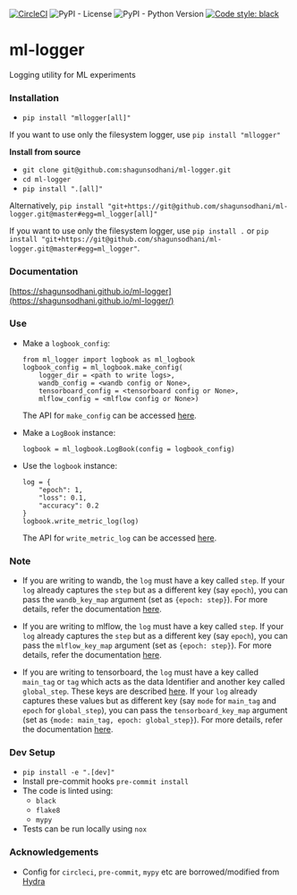 [![CircleCI](https://circleci.com/gh/shagunsodhani/ml-logger.svg?style=svg)](https://circleci.com/gh/shagunsodhani/ml-logger)
![PyPI - License](https://img.shields.io/pypi/l/mllogger)
![PyPI - Python Version](https://img.shields.io/pypi/pyversions/mllogger)
[![Code style: black](https://img.shields.io/badge/code%20style-black-000000.svg)](https://github.com/psf/black)

# ml-logger
Logging utility for ML experiments

### Installation

* `pip install "mllogger[all]"`

If you want to use only the filesystem logger, use `pip install "mllogger"`

**Install from source**

* `git clone git@github.com:shagunsodhani/ml-logger.git`
* `cd ml-logger`
* `pip install ".[all]"`

Alternatively, `pip install "git+https://git@github.com/shagunsodhani/ml-logger.git@master#egg=ml_logger[all]"`

If you want to use only the filesystem logger, use `pip install .` or `pip install "git+https://git@github.com/shagunsodhani/ml-logger.git@master#egg=ml_logger"`.

### Documentation

[https://shagunsodhani.github.io/ml-logger](https://shagunsodhani.github.io/ml-logger/)

### Use

* Make a `logbook_config`:

    ```
    from ml_logger import logbook as ml_logbook
    logbook_config = ml_logbook.make_config(
        logger_dir = <path to write logs>,
        wandb_config = <wandb config or None>,
        tensorboard_config = <tensorboard config or None>,
        mlflow_config = <mlflow config or None>)
    ```

    The API for `make_config` can be accessed [here](https://shagunsodhani.com/ml-logger/ml_logger.html?highlight=logbook%20make_config#ml_logger.logbook.make_config).

* Make a `LogBook` instance:

    ```
    logbook = ml_logbook.LogBook(config = logbook_config)
    ```

* Use the `logbook` instance:

    ```
    log = {
        "epoch": 1,
        "loss": 0.1,
        "accuracy": 0.2
    }
    logbook.write_metric_log(log)
    ```
    The API for `write_metric_log` can be accessed [here](https://shagunsodhani.com/ml-logger/ml_logger.html?highlight=write_metric_log#ml_logger.logbook.LogBook.write_metric_log).

### Note

* If you are writing to wandb, the `log` must have a key called `step`. If your `log` already captures the `step` but as a different key (say `epoch`), you can pass the `wandb_key_map` argument (set as `{epoch: step}`). For more details, refer the documentation [here](https://shagunsodhani.com/ml-logger/ml_logger.html?highlight=make_config#ml_logger.logbook.make_config).

* If you are writing to mlflow, the `log` must have a key called `step`. If your `log` already captures the `step` but as a different key (say `epoch`), you can pass the `mlflow_key_map` argument (set as `{epoch: step}`). For more details, refer the documentation [here](https://shagunsodhani.com/ml-logger/ml_logger.html?highlight=make_config#ml_logger.logbook.make_config).

* If you are writing to tensorboard, the `log` must have a key called `main_tag` or `tag` which acts as the data Identifier and another key called `global_step`. These keys are described [here](https://tensorboardx.readthedocs.io/en/latest/tensorboard.html#tensorboardX.SummaryWriter.add_scalars). If your `log` already captures these values but as different key (say `mode` for `main_tag` and `epoch` for `global_step`), you can pass the `tensorboard_key_map` argument (set as `{mode: main_tag, epoch: global_step}`). For more details, refer the documentation [here](https://shagunsodhani.com/ml-logger/ml_logger.html?highlight=make_config#ml_logger.logbook.make_config).


### Dev Setup

* `pip install -e ".[dev]"`
* Install pre-commit hooks `pre-commit install`
* The code is linted using:
    * `black`
    * `flake8`
    * `mypy`
* Tests can be run locally using `nox`

### Acknowledgements

* Config for `circleci`, `pre-commit`, `mypy` etc are borrowed/modified from [Hydra](https://github.com/facebookresearch/hydra)
